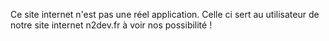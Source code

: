 Ce site internet n'est pas une réel application. Celle ci sert au utilisateur de notre site internet n2dev.fr à voir nos possibilité !
